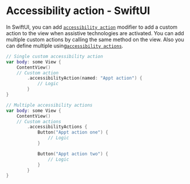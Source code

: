# Accessibility action - SwiftUI

In SwiftUI, you can add [`accessibility action`](https://developer.apple.com/documentation/swiftui/view/accessibilityaction(_:_:)) modifier to add a custom action to the view when assistive technologies are activated. You can add multiple custom actions by calling the same method on the view.
Also you can define multiple using[`accessibility actions`](https://developer.apple.com/documentation/swiftui/view/accessibilityactions(_:)).

```swift
// Single custom accessibility action
var body: some View {
    ContentView()
    // Custom action
        .accessibilityAction(named: "Appt action") {
            // Logic
        }
}
```

```swift
// Multiple accessibility actions
var body: some View {
    ContentView()
    // Custom actions
        .accessibilityActions {
            Button("Appt action one") {
                // Logic
            }

            Button("Appt action two") {
                // Logic
            }
        }
}
```
